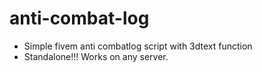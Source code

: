 # anti-combat-log

- Simple fivem anti combatlog script with 3dtext function
- Standalone!!! Works on any server.
